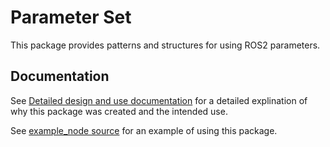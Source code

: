# Parameter Set

This package provides patterns and structures for using ROS2 parameters.

## Documentation

See [Detailed design and use documentation](doc/design_and_use.md) for a detailed explination of why this package was created and the intended use.

See [example_node source](src/example_node) for an example of using this package.
